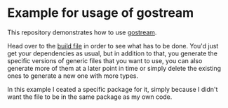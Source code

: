 # Example for usage of gostream

This repository demonstrates how to use
[gostream](https://github.com/Bios-Marcel/gostream).

Head over to the [build file](.builds/arch.yml) in order to see what has to be
done. You'd just get your dependencies as usual, but in addition to that, you
generate the specific versions of generic files that you want to use, you can
also generate more of them at a later point in time or simply delete the
existing ones to generate a new one with more types.

In this example I ceated a specific package for it, simply because I didn't
want the file to be in the same package as my own code.